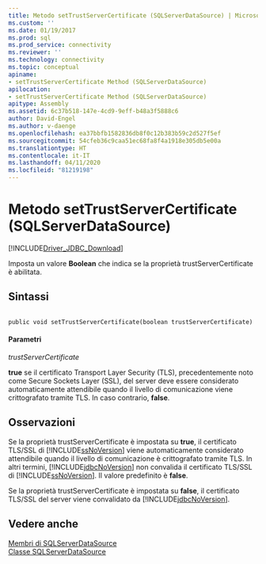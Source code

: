 ```yaml
---
title: Metodo setTrustServerCertificate (SQLServerDataSource) | Microsoft Docs
ms.custom: ''
ms.date: 01/19/2017
ms.prod: sql
ms.prod_service: connectivity
ms.reviewer: ''
ms.technology: connectivity
ms.topic: conceptual
apiname:
- setTrustServerCertificate Method (SQLServerDataSource)
apilocation:
- setTrustServerCertificate Method (SQLServerDataSource)
apitype: Assembly
ms.assetid: 6c37b518-147e-4cd9-9eff-b48a3f5888c6
author: David-Engel
ms.author: v-daenge
ms.openlocfilehash: ea37bbfb1582836db8f0c12b383b59c2d527f5ef
ms.sourcegitcommit: 54cfeb36c9caa51ec68fa8f4a1918e305db5e00a
ms.translationtype: HT
ms.contentlocale: it-IT
ms.lasthandoff: 04/11/2020
ms.locfileid: "81219198"
---
```

# <a name="settrustservercertificate-method-sqlserverdatasource"></a>Metodo setTrustServerCertificate (SQLServerDataSource)
[!INCLUDE[Driver_JDBC_Download](../../../includes/driver_jdbc_download.md)]

  Imposta un valore **Boolean** che indica se la proprietà trustServerCertificate è abilitata.  
  
## <a name="syntax"></a>Sintassi  
  
```  
  
public void setTrustServerCertificate(boolean trustServerCertificate)  
```  
  
#### <a name="parameters"></a>Parametri  
 *trustServerCertificate*  
  
 **true** se il certificato Transport Layer Security (TLS), precedentemente noto come Secure Sockets Layer (SSL), del server deve essere considerato automaticamente attendibile quando il livello di comunicazione viene crittografato tramite TLS. In caso contrario, **false**.  
  
## <a name="remarks"></a>Osservazioni  
 Se la proprietà trustServerCertificate è impostata su **true**, il certificato TLS/SSL di [!INCLUDE[ssNoVersion](../../../includes/ssnoversion-md.md)] viene automaticamente considerato attendibile quando il livello di comunicazione è crittografato tramite TLS. In altri termini, [!INCLUDE[jdbcNoVersion](../../../includes/jdbcnoversion_md.md)] non convalida il certificato TLS/SSL di [!INCLUDE[ssNoVersion](../../../includes/ssnoversion-md.md)]. Il valore predefinito è **false**.  
  
 Se la proprietà trustServerCertificate è impostata su **false**, il certificato TLS/SSL del server viene convalidato da [!INCLUDE[jdbcNoVersion](../../../includes/jdbcnoversion_md.md)].  
  
## <a name="see-also"></a>Vedere anche  
 [Membri di SQLServerDataSource](../../../connect/jdbc/reference/sqlserverdatasource-members.md)   
 [Classe SQLServerDataSource](../../../connect/jdbc/reference/sqlserverdatasource-class.md)  
  
  
